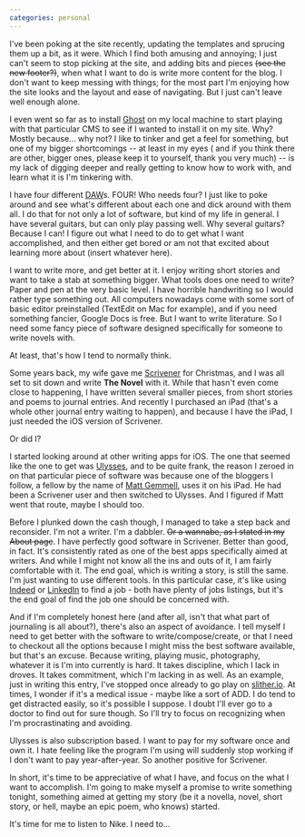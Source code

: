 ```yaml
---
categories: personal
---
```


I've been poking at the site recently, updating the templates and sprucing them
up a bit, as it were. Which I find both amusing and annoying; I just can't seem
to stop picking at the site, and adding bits and pieces ~~(see the new footer?)~~,
when what I want to do is write more content for the blog. I don't want to keep
messing with things; for the most part I'm enjoying how the site looks and the
layout and ease of navigating. But I just can't leave well enough alone.
<!--more-->
I even went so far as to install [Ghost](https://ghost.org/) on my local machine
to start playing with that particular CMS to see if I wanted to install it on my
site. Why? Mostly because... why not? I like to tinker and get a feel for
something, but one of my bigger shortcomings -- at least in my eyes ( and if you
think there are other, bigger ones, please keep it to yourself, thank you very
much) -- is my lack of digging deeper and really getting to know how to work
with, and learn what it is I'm tinkering with.

I have four different [DAW](https://en.wikipedia.org/wiki/Digital_audio_workstation)s. FOUR! Who needs four? I just like to poke around and see what's different about each one and
dick around with them all. I do that for not only a lot of software, but kind of
my life in general. I have several guitars, but can only play passing well. Why
several guitars? Because I can! I figure out what I need to do to get what I
want accomplished, and then either get bored or am not that excited about
learning more about (insert whatever here).

I want to write more, and get better at it. I enjoy writing short stories and
want to take a stab at something bigger. What tools does one need to write?
Paper and pen at the very basic level. I have horrible handwriting so I would
rather type something out. All computers nowadays come with some sort of basic
editor preinstalled (TextEdit on Mac for example), and if you need something
fancier, Google Docs is free. But I want to write literature. So I need some
fancy piece of software designed specifically for someone to write novels with.

At least, that's how I tend to normally think.

Some years back, my wife gave me [Scrivener](https://www.literatureandlatte.com/)
for Christmas, and I was all set to sit down and write **The Novel** with it. While that hasn't even come close to happening, I have written several smaller pieces, from
short stories and poems to journal entries. And recently I purchased an iPad
(that's a whole other journal entry waiting to happen), and because I have the
iPad, I just needed the iOS version of Scrivener.

Or did I?

I started looking around at other writing apps for iOS. The one that seemed like
the one to get was [Ulysses](https://ulysses.app/), and to be quite frank, the
reason I zeroed in on that particular piece of software was because one of the
bloggers I follow, a fellow by the name of [Matt Gemmell](https://mattgemmell.com/), uses it on his iPad. He had been a Scrivener user and then switched to Ulysses. And I figured if Matt went that route, maybe I should too.

Before I plunked down the cash though, I managed to take a step back and
reconsider. I'm not a writer. I'm a dabbler. ~~Or a wannabe, as I stated in my
About page~~. I have perfectly good software in Scrivener. Better than good, in
fact. It's consistently rated as one of the best apps specifically aimed at
writers. And while I might not know all the ins and outs of it, I am fairly
comfortable with it. The end goal, which is writing a story, is still the same.
I'm just wanting to use different tools. In this particular case, it's like
using [Indeed](https://www.indeed.com) or [LinkedIn](https://www.linkedin.com) to find a job - both have plenty of jobs listings, but it's the end goal of find the job one should be concerned with.

And if I'm completely honest here (and after all, isn't that what part of
journaling is all about?), there's also an aspect of avoidance. I tell myself I
need to get better with the software to write/compose/create, or that I need to
checkout all the options because I might miss the best software available, but
that's an excuse. Because writing, playing music, photography, whatever it is
I'm into currently is hard. It takes discipline, which I lack in droves. It
takes commitment, which I'm lacking in as well. As an example, just in writing
this entry, I've stopped once already to go play on [slither.io](http://slither.io). At times, I wonder if it's a medical issue - maybe like a
sort of ADD. I do tend to get distracted easily, so it's possible I suppose. I
doubt I'll ever go to a doctor to find out for sure though. So I'll try to focus
on recognizing when I'm procrastinating and avoiding.

Ulysses is also subscription based. I want to pay for my software once and own
it. I hate feeling like the program I'm using will suddenly stop working if I
don't want to pay year-after-year. So another positive for Scrivener.

In short, it's time to be appreciative of what I have, and focus on the what I
want to accomplish. I'm going to make myself a promise to write something
tonight, something aimed at getting my story (be it a novella, novel, short
story, or hell, maybe an epic poem, who knows) started.

It's time for me to listen to Nike. I need to...
